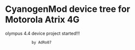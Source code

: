 CyanogenMod device tree for Motorola Atrix 4G
===============================

olympus 4.4 device project started!!!



				by AdRo07

